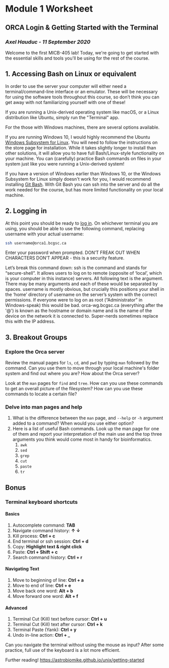 # Module 1 Worksheet
## ORCA Login & Getting Started with the Terminal
### *Axel Hauduc - 11 September 2020*
Welcome to the first MICB-405 lab! Today, we're going to get started with the essential skills and tools you'll be using for the rest of the course.

## 1. Accessing Bash on Linux or equivalent
In order to use the server your computer will either need a terminal/command-line interface or an emulator. These will be necessary for using the software tools throughout this course, so don’t think you can get away with not familiarizing yourself with one of these! 

If you are running a Unix-derived operating system like macOS, or a Linux distribution like Ubuntu, simply run the "Terminal" app.

For the those with Windows machines, there are several options available.

If you are running Windows 10, I would highly recommend the Ubuntu [Windows Subsystem for Linux](https://www.microsoft.com/en-ca/p/ubuntu/9nblggh4msv6?activetab=pivot:overviewtab). You will need to follow the instructions on the store page for installation. While it takes slightly longer to install than other solutions, it will allow you to have full Bash/Linux-style functionality on your machine. You can (carefully) practice Bash commands on files in your system just like you were running a Unix-derived system!

If you have a version of Windows earlier than Windows 10, or the Windows Subsystem for Linux simply doesn't work for you, I would recommend installing [Git Bash](https://gitforwindows.org/). With Git Bash you can ssh into the server and do all the work needed for the course, but has more limited functionality on your local machine.

## 2. Logging in

At this point you should be ready to [log in](https://media2.giphy.com/media/LcfBYS8BKhCvK/giphy.gif?cid=ecf05e4747b1d69a24ea3b94dd23c9634105af0c7416ebb9&rid=giphy.gif). On whichever terminal you are using, you should be able to use the following command, replacing username with your actual username:

```bash
ssh username@orca1.bcgsc.ca
```

Enter your password when prompted. DON’T FREAK OUT WHEN CHARACTERS DON’T APPEAR - this is a security feature.

Let’s break this command down: ssh is the command and stands for “secure-shell”. It allows users to log on to remote (opposite of ‘local’, which is your computer in this instance) servers. All following text is the argument. There may be many arguments and each of these would be separated by spaces. username is mostly obvious, but crucially this positions your shell in the ‘home’ directory of username on the server’s system with the correct permissions. If everyone were to log on as root (“Administrator” in Windows-speak) this would be bad. orca-wg.bcgsc.ca (everything after the '@') is known as the hostname or domain name and is the name of the device on the network it is connected to. Super-nerds sometimes replace this with the IP address.

## 3. Breakout Groups
### Explore the Orca server
Review the manual pages for ```ls```, ```cd```, and ```pwd``` by typing ```man``` followed by the command. Can you use them to move through your local machine's folder system and find out where you are? How about the Orca server?

Look at the ```man``` pages for ```find``` and ```tree```. How can you use these commands to get an overall picture of the filesystem? How can you use these commands to locate a certain file?

### Delve into man pages and help
1.	What is the difference between the ```man``` page, and ```--help``` or ```-h``` argument added to a command? When would you use either option?
2.	Here is a list of useful Bash commands. Look up the man page for one of them and report your interpretation of the main use and the top three arguments you think would come most in handy for bioinformatics.
    1. ```awk```
    2. ```sed```
    3. ```grep```
    4. ```cut```
    5. ```paste```
    6. ```tr```

## Bonus
### Terminal keyboard shortcuts
#### Basics
1. Autocomplete command:
**TAB**
2. Navigate command history:
**↑ ↓**
3. Kill process:
**Ctrl + c**
4. End terminal or ssh session: 
**Ctrl + d**
5. Copy:
**Highlight text & right click**
6. Paste:
**Ctrl + Shift + c**
7. Search command history:
**Ctrl + r**

#### Navigating Text
1. Move to beginning of line:
**Ctrl + a**
2. Move to end of line:
**Ctrl + e**
3. Move back one word:
**Alt + b**
4. Move forward one word:
**Alt + f**

#### Advanced
1. Terminal Cut (Kill) text before cursor:
**Ctrl + u**
2. Terminal Cut (Kill) text after cursor:
**Ctrl + k**
3. Terminal Paste (Yank):
**Ctrl + y**
4. Undo in-line action:
**Ctrl + _**

Can you navigate the terminal without using the mouse as input?
After some practice, full use of the keyboard is a lot more efficient.

Further reading!
https://astrobiomike.github.io/unix/getting-started
